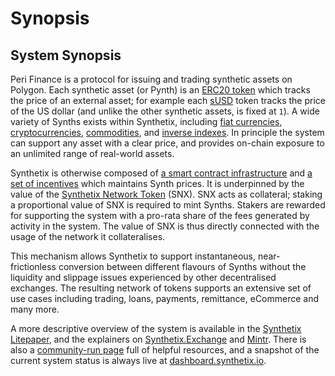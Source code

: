 # Synopsis

## System Synopsis <a id="system-synopsis"></a>

Peri Finance is a protocol for issuing and trading synthetic assets on Polygon. Each synthetic asset \(or Pynth\) is an [ERC20 token](https://theethereum.wiki/w/index.php/ERC20_Token_Standard) which tracks the price of an external asset; for example each [sUSD](https://polygonscan.com/token/0xa590c980050d934c046920f8a9e0d9567536edce) token tracks the price of the US dollar \(and unlike the other synthetic assets, is fixed at `1`\). A wide variety of Synths exists within Synthetix, including [fiat currencies](https://docs.synthetix.io/tokens/#forex), [cryptocurrencies](https://docs.synthetix.io/tokens/#crypto), [commodities](https://docs.synthetix.io/tokens/#commodity), and [inverse indexes](https://docs.synthetix.io/tokens#inverse-isynths). In principle the system can support any asset with a clear price, and provides on-chain exposure to an unlimited range of real-world assets.

Synthetix is otherwise composed of [a smart contract infrastructure](https://docs.synthetix.io/contracts/) and [a set of incentives](https://docs.synthetix.io/incentives/) which maintains Synth prices. It is underpinned by the value of the [Synthetix Network Token](https://docs.synthetix.io/tokens#snx) \(SNX\). SNX acts as collateral; staking a proportional value of SNX is required to mint Synths. Stakers are rewarded for supporting the system with a pro-rata share of the fees generated by activity in the system. The value of SNX is thus directly connected with the usage of the network it collateralises.

This mechanism allows Synthetix to support instantaneous, near-frictionless conversion between different flavours of Synths without the liquidity and slippage issues experienced by other decentralised exchanges. The resulting network of tokens supports an extensive set of use cases including trading, loans, payments, remittance, eCommerce and many more.

A more descriptive overview of the system is available in the [Synthetix Litepaper](https://docs.synthetix.io/litepaper), and the explainers on [Synthetix.Exchange](https://www.synthetix.io/products/exchange) and [Mintr](https://www.synthetix.io/products/mintr). There is also a [community-run page](https://synthetix.community/) full of helpful resources, and a snapshot of the current system status is always live at [dashboard.synthetix.io](https://dashboard.synthetix.io/).

